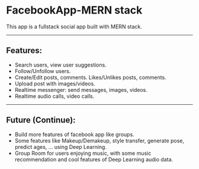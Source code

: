 # FacebookApp-MERN stack
This app is a fullstack social app built with MERN stack.

---
## Features:
* Search users, view user suggestions.
* Follow/Unfollow users.
* Create/Edit posts, comments. Likes/Unlikes posts, comments.
* Upload post with images/videos.
* Realtime messenger: send messages, images, videos.
* Realtime audio calls, video calls.

---
## Future (Continue):
* Build more features of facebook app like groups.
* Some features like Makeup/Demakeup, style transfer, generate pose, predict ages, ... using Deep Learning.
* Group Room for users enjoying music, with some music recommendation and cool features of Deep Learning audio data.
